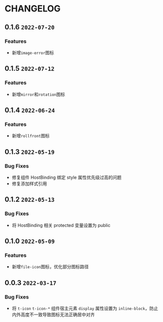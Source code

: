 # CHANGELOG

## 0.1.6 `2022-07-20`

### Features

- 新增`image-error`图标

## 0.1.5 `2022-07-12`

### Features

- 新增`mirror`和`rotation`图标

## 0.1.4 `2022-06-24`

### Features

- 新增`rollfront`图标

## 0.1.3 `2022-05-19`

### Bug Fixes

- 修复组件 HostBinding 绑定 style 属性优先级过高的问题
- 修复添加样式引用

## 0.1.2 `2022-05-13`

### Bug Fixes

- 将 HostBinding 相关 protected 变量设置为 public

## 0.1.0 `2022-05-09`

### Features

- 新增`file-icon`图标，优化部分图标路径

## 0.0.3 `2022-03-17`

### Bug Fixes

- 将 `t-icon` `t-icon-*` 组件宿主元素 `display` 属性设置为 `inline-block`，防止内外高度不一致导致图标无法正确居中对齐

